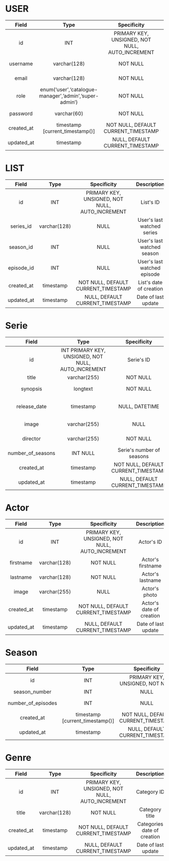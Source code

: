 # USER 
| Field | Type | Specificity | Description | 
| :----: |:------:|:---------:|:----:|
| id |	INT	| PRIMARY KEY, UNSIGNED, NOT NULL, AUTO_INCREMENT |	User's ID |
| username | varchar(128) |	NOT NULL | User's username |
| email | varchar(128) | NOT NULL |	User's email |
| role | enum(‘user’,‘catalogue-manager’,’admin’,’super-admin’) | NOT NULL | User's role |
| password | varchar(60) |	NOT NULL | User's password |
| created_at | timestamp [current_timestamp()] | NOT NULL, DEFAULT CURRENT_TIMESTAMP |User's date of creation |
| updated_at | timestamp | NULL, DEFAULT CURRENT_TIMESTAMP | Date of last  update |


# LIST

| Field | Type | Specificity | Description |
| :----: |:------:|:---------:|:----:|
| id | INT | PRIMARY KEY, UNSIGNED, NOT NULL, AUTO_INCREMENT | List's ID |
| series_id | varchar(128) | NULL |	User's last watched series |
| season_id	| INT |	NULL |	User's last watched season |
| episode_id | INT | NULL |	User's last watched episode |
| created_at | timestamp | NOT NULL, DEFAULT CURRENT_TIMESTAMP | List's date of creation |
| updated_at | timestamp | NULL, DEFAULT CURRENT_TIMESTAMP | Date of last  update |


# Serie

| Field | Type | Specificity | Description | 
| :----: |:------:|:---------:|:----:|
id |	INT	PRIMARY KEY, UNSIGNED, NOT NULL, AUTO_INCREMENT |	Serie's ID
title |	varchar(255) |	NOT NULL |	Serie's title |
synopsis |	longtext |	NOT NULL |	Serie's synopsis |
release_date |	timestamp |	NULL, DATETIME |	Serie's release date |
image |	varchar(255) |	NULL | 	Serie's poster |
director |	varchar(255) |	NOT NULL |	Serie's director |
number_of_seasons |	INT	NULL |	Serie's number of seasons |
created_at |	timestamp |	NOT NULL, DEFAULT CURRENT_TIMESTAMP |	Serie's date of creation |
updated_at |	timestamp |	NULL, DEFAULT CURRENT_TIMESTAMP |	Date of last update |

# Actor

| Field | Type | Specificity | Description | 
| :----: |:------:|:---------:|:----:|
| id |	INT |	PRIMARY KEY, UNSIGNED, NOT NULL, AUTO_INCREMENT | Actor's ID |
| firstname |	varchar(128) |	NOT NULL |	Actor's firstname |
| lastname |	varchar(128) |	NOT NULL |	Actor's lastname |
| image |	varchar(255) |	NULL |	Actor's photo |
| created_at |	timestamp |	NOT NULL, DEFAULT CURRENT_TIMESTAMP |	Actor's date of creation |
| updated_at |	timestamp |	NULL, DEFAULT CURRENT_TIMESTAMP |	Date of last update |

# Season

| Field | Type | Specificity | Description | 
| :----: |:------:|:---------:|:----:|		
id |	INT	| PRIMARY KEY, UNSIGNED, NOT NULL | AUTO_INCREMENT | Season's ID	 |
season_number |	INT |	NULL |	Season's number	 |
number_of_episodes |	INT |	NULL |	Season's number of episodes	 |
created_at |	timestamp [current_timestamp()] | NOT NULL, DEFAULT CURRENT_TIMESTAMP |	Season's date of creation	
updated_at |	timestamp |	NULL, DEFAULT CURRENT_TIMESTAMP | Date of last update |

# Genre

| Field | Type | Specificity | Description | 
| :----: |:------:|:---------:|:----:|
| id | INT | PRIMARY KEY, UNSIGNED, NOT NULL, AUTO_INCREMENT | Category ID |
| title | varchar(128) | NOT NULL | Category title |
| created_at | timestamp | NOT NULL, DEFAULT CURRENT_TIMESTAMP | Categories date of creation |
| updated_at | timestamp |	NULL, DEFAULT CURRENT_TIMESTAMP | Date of last update |